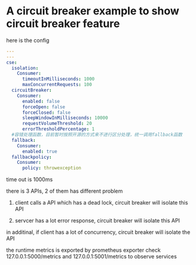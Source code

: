 # A circuit breaker example to show circuit breaker feature
here is the config
```yaml
---
---
cse:
  isolation:
    Consumer:
      timeoutInMilliseconds: 1000
      maxConcurrentRequests: 100
  circuitBreaker:
    Consumer:
      enabled: false
      forceOpen: false
      forceClosed: false
      sleepWindowInMilliseconds: 10000
      requestVolumeThreshold: 20
      errorThresholdPercentage: 1
  #容错处理函数，目前暂时按照开源的方式来不进行区分处理，统一调用fallback函数
  fallback:
    Consumer:
      enabled: true
  fallbackpolicy:
    Consumer:
      policy: throwexception
```
time out is 1000ms

there is 3 APIs, 2 of them has different problem

1. client calls a API which has a dead lock, circuit breaker will isolate this API

2. servcer has a lot error response, circuit breaker will isolate this API

in additinal, if client has a lot of concurrency, circuit breaker will isolate the API



the runtime metrics is exported by prometheus exporter
check 127.0.0.1:5000/metrics and 127.0.0.1:5001/metrics to observe services